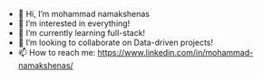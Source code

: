 - 👋 Hi, I’m mohammad namakshenas
- 👀 I’m interested in everything!
- 🌱 I’m currently learning full-stack!
- 💞️ I’m looking to collaborate on Data-driven projects!
- 📫 How to reach me: https://www.linkedin.com/in/mohammad-namakshenas/

<!---
namakshenas/namakshenas is a ✨ special ✨ repository because its `README.md` (this file) appears on your GitHub profile.
You can click the Preview link to take a look at your changes.
--->
